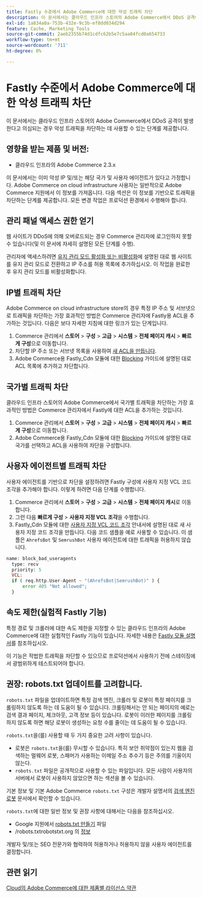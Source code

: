 ```yaml
---
title: Fastly 수준에서 Adobe Commerce에 대한 악성 트래픽 차단
description: 이 문서에서는 클라우드 인프라 스토어의 Adobe Commerce에서 DDoS 공격이 발생한다고 의심되는 경우 악성 트래픽을 차단하는 데 사용할 수 있는 단계를 제공합니다.
exl-id: 1a834a0a-753b-432e-9c3b-ef8dd034d294
feature: Cache, Marketing Tools
source-git-commit: 2aeb2355b74d1cdfc62b5e7c5aa04fcd0a654733
workflow-type: tm+mt
source-wordcount: '711'
ht-degree: 0%

---
```


# Fastly 수준에서 Adobe Commerce에 대한 악성 트래픽 차단

이 문서에서는 클라우드 인프라 스토어의 Adobe Commerce에서 DDoS 공격이 발생한다고 의심되는 경우 악성 트래픽을 차단하는 데 사용할 수 있는 단계를 제공합니다.

## 영향을 받는 제품 및 버전:

* 클라우드 인프라의 Adobe Commerce 2.3.x

이 문서에서는 이미 악성 IP 및/또는 해당 국가 및 사용자 에이전트가 있다고 가정합니다. Adobe Commerce on cloud infrastructure 사용자는 일반적으로 Adobe Commerce 지원에서 이 정보를 가져옵니다. 다음 섹션은 이 정보를 기반으로 트래픽을 차단하는 단계를 제공합니다. 모든 변경 작업은 프로덕션 환경에서 수행해야 합니다.

## 관리 패널 액세스 권한 얻기

웹 사이트가 DDoS에 의해 오버로드되는 경우 Commerce 관리자에 로그인하지 못할 수 있습니다(및 이 문서에 자세히 설명된 모든 단계를 수행).

관리자에 액세스하려면 [유지 관리 모드 활성화 또는 비활성화](https://experienceleague.adobe.com/en/docs/commerce-operations/installation-guide/tutorials/maintenance-mode)에 설명된 대로 웹 사이트를 유지 관리 모드로 전환하고 IP 주소를 허용 목록에 추가하십시오. 이 작업을 완료한 후 유지 관리 모드를 비활성화합니다.

## IP별 트래픽 차단

Adobe Commerce on cloud infrastructure store의 경우 특정 IP 주소 및 서브넷으로 트래픽을 차단하는 가장 효과적인 방법은 Commerce 관리자에 Fastly용 ACL을 추가하는 것입니다. 다음은 보다 자세한 지침에 대한 링크가 있는 단계입니다.

1. Commerce 관리에서 **스토어** > **구성** > **고급** > **시스템** > **전체 페이지 캐시** > **빠르게 구성**&#x200B;으로 이동합니다.
1. 차단할 IP 주소 또는 서브넷 목록을 사용하여 [새 ACL을 만듭니다](https://github.com/fastly/fastly-magento2/blob/master/Documentation/Guides/ACL.md).
1. Adobe Commerce용 Fastly\_Cdn 모듈에 대한 [Blocking](https://github.com/fastly/fastly-magento2/blob/master/Documentation/Guides/BLOCKING.md) 가이드에 설명된 대로 ACL 목록에 추가하고 차단합니다.

## 국가별 트래픽 차단

클라우드 인프라 스토어의 Adobe Commerce에서 국가별 트래픽을 차단하는 가장 효과적인 방법은 Commerce 관리자에서 Fastly에 대한 ACL을 추가하는 것입니다.

1. Commerce 관리에서 **스토어** > **구성** > **고급** > **시스템** > **전체 페이지 캐시** > **빠르게 구성**&#x200B;으로 이동합니다.
1. Adobe Commerce용 Fastly\_Cdn 모듈에 대한 [Blocking](https://github.com/fastly/fastly-magento2/blob/master/Documentation/Guides/BLOCKING.md) 가이드에 설명된 대로 국가를 선택하고 ACL을 사용하여 차단을 구성합니다.

## 사용자 에이전트별 트래픽 차단

사용자 에이전트를 기반으로 차단을 설정하려면 Fastly 구성에 사용자 지정 VCL 코드 조각을 추가해야 합니다. 이렇게 하려면 다음 단계를 수행합니다.

1. Commerce 관리에서 **스토어** > **구성** > **고급** > **시스템** > **전체 페이지 캐시**&#x200B;로 이동합니다.
1. 그런 다음 **빠르게 구성** > **사용자 지정 VCL 조각**&#x200B;을 수행합니다.
1. Fastly\_Cdn 모듈에 대한 [사용자 지정 VCL 코드 조각](https://github.com/fastly/fastly-magento2/blob/master/Documentation/Guides/CUSTOM-VCL-SNIPPETS.md) 안내서에 설명된 대로 새 사용자 지정 코드 조각을 만듭니다. 다음 코드 샘플을 예로 사용할 수 있습니다. 이 샘플은 `AhrefsBot` 및 `SemrushBot` 사용자 에이전트에 대한 트래픽을 허용하지 않습니다.

```php
name: block_bad_useragents
  type: recv
  priority: 5
  VCL:
  if ( req.http.User-Agent ~ "(AhrefsBot|SemrushBot)" ) {
      error 405 "Not allowed";
  }
```

## 속도 제한(실험적 Fastly 기능)

특정 경로 및 크롤러에 대한 속도 제한을 지정할 수 있는 클라우드 인프라의 Adobe Commerce에 대한 실험적인 Fastly 기능이 있습니다. 자세한 내용은 [Fastly 모듈 설명서](https://github.com/fastly/fastly-magento2/blob/master/Documentation/Guides/RATE-LIMITING.md)를 참조하십시오.

이 기능은 적법한 트래픽을 차단할 수 있으므로 프로덕션에서 사용하기 전에 스테이징에서 광범위하게 테스트되어야 합니다.

## 권장: robots.txt 업데이트를 고려합니다.

`robots.txt` 파일을 업데이트하면 특정 검색 엔진, 크롤러 및 로봇이 특정 페이지를 크롤링하지 않도록 하는 데 도움이 될 수 있습니다. 크롤링해서는 안 되는 페이지의 예로는 검색 결과 페이지, 체크아웃, 고객 정보 등이 있습니다. 로봇이 이러한 페이지를 크롤링하지 않도록 하면 해당 로봇이 생성하는 요청 수를 줄이는 데 도움이 될 수 있습니다.

`robots.txt`을(를) 사용할 때 두 가지 중요한 고려 사항이 있습니다.

* 로봇은 `robots.txt`을(를) 무시할 수 있습니다. 특히 보안 취약점이 있는지 웹을 검색하는 멀웨어 로봇, 스패머가 사용하는 이메일 주소 추수기 등은 주의를 기울이지 않는다.
* `robots.txt` 파일은 공개적으로 사용할 수 있는 파일입니다. 모든 사람이 사용자의 서버에서 로봇이 사용하지 않았으면 하는 섹션을 볼 수 있습니다.

기본 정보 및 기본 Adobe Commerce `robots.txt` 구성은 개발자 설명서의 [검색 엔진 로봇](https://experienceleague.adobe.com/en/docs/commerce-admin/marketing/seo/seo-overview#search-engine-robots) 문서에서 확인할 수 있습니다.

`robots.txt`에 대한 일반 정보 및 권장 사항에 대해서는 다음을 참조하십시오.

* Google 지원에서 [robots.txt 만들기](https://developers.google.com/search/docs/advanced/robots/create-robots-txt) 파일
* /robots.txtrobotstxt.org 의 [정보](https://www.robotstxt.org/robotstxt.html)

개발자 및/또는 SEO 전문가와 협력하여 허용하거나 허용하지 않을 사용자 에이전트를 결정합니다.

## 관련 읽기

[Cloud의 Adobe Commerce에 대한 제품별 라이선스 약관](https://www.adobe.com/content/dam/cc/en/legal/terms/enterprise/pdfs/PSLT-AdobeCommerceCloud-WW-2023v1.pdf)
